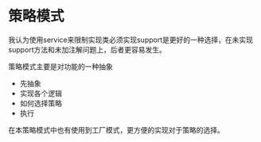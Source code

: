 # 策略模式
我认为使用service来限制实现类必须实现support是更好的一种选择，在未实现support方法和未加注解问题上，后者更容易发生。

策略模式主要是对功能的一种抽象
- 先抽象
- 实现各个逻辑
- 如何选择策略
- 执行

在本策略模式中也有使用到工厂模式，更方便的实现对于策略的选择。